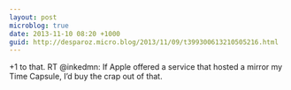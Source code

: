 ```yaml
---
layout: post
microblog: true
date: 2013-11-10 08:20 +1000
guid: http://desparoz.micro.blog/2013/11/09/t399300613210505216.html
---
```

+1 to that. RT @inkedmn: If Apple offered a service that hosted a mirror my Time Capsule, I’d buy the crap out of that.
